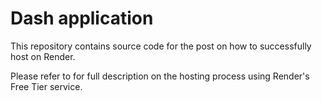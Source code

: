 # Dash application
This repository contains source code for the post on how to successfully host on Render.

Please refer to <link> for full description on the hosting process using Render's Free Tier service.
